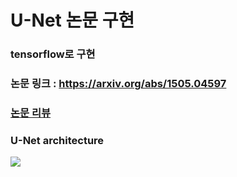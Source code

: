 # U-Net 논문 구현
### tensorflow로 구현
### 논문 링크 : https://arxiv.org/abs/1505.04597
### [논문 리뷰](/Unet_paper.ipynb)
### U-Net architecture  
<img src = "https://miro.medium.com/max/1200/1*qNdglJ1ORP3Gq77MmBLhHQ.png">
